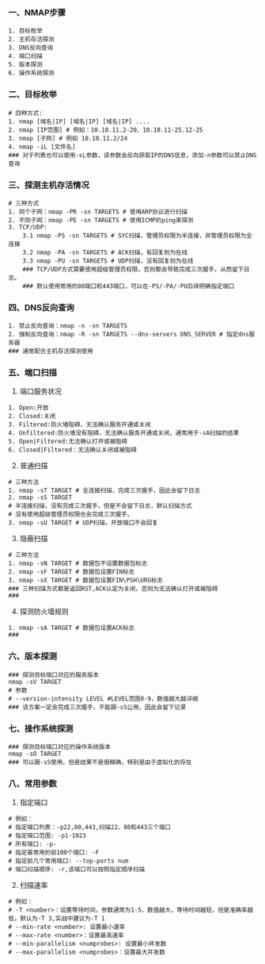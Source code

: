 ### 一、NMAP步骤

```shell
1. 目标枚举
2. 主机存活探测
3. DNS反向查询
4. 端口扫描
5. 版本探测
6. 操作系统探测
```

### 二、目标枚举

```shell
# 四种方式:
1. nmap [域名|IP] [域名|IP] [域名|IP] ....
2. nmap [IP范围] # 例如：10.10.11.2-20、10.10.11-25.12-25
3. nmap [子网] # 例如 10.10.11.2/24
4. nmap -iL [文件名] 
### 对于列表也可以使用-sL参数，该参数会反向获取IP的DNS信息，添加-n参数可以禁止DNS查询
```

### 三、探测主机存活情况

```shell
# 三种方式
1. 同个子网：nmap -PR -sn TARGETS # 使用ARP协议进行扫描
2. 不同子网：nmap -PE -sn TARGETS # 使用ICMP的ping来探测
3. TCP/UDP: 
    3.1 nmap -PS -sn TARGETS # SYC扫描，管理员权限为半连接，非管理员权限为全连接
    3.2 nmap -PA -sn TARGETS # ACK扫描，有回复则为在线
    3.3 nmap -PU -sn TARGETS # UDP扫描，没有回复则为在线
    ### TCP/UDP方式需要使用超级管理员权限，否则都会导致完成三次握手，从而留下日志。
    ### 默认使用常用的80端口和443端口，可以在-PS/-PA/-PU后续明确指定端口 
```

### 四、DNS反向查询

```shell
1. 禁止反向查询：nmap -n -sn TARGETS
2. 强制反向查询：nmap -R -sn TARGETS --dns-servers DNS_SERVER # 指定dns服务器
### 通常配合主机存活探测使用
```

### 五、端口扫描

1. 端口服务状况

```shell
1. Open:开放
2. Closed:关闭
3. Filtered:防火墙阻碍，无法确认服务开通或关闭
4. Unfiltered:防火墙没有阻碍，无法确认服务开通或关闭，通常用于-sA扫描的结果
5. Open|Filtered:无法确认打开或被阻碍
6. Closed|Filtered：无法确认关闭或被阻碍
```

2. 普通扫描

```shell
# 三种方法
1. nmap -sT TARGET # 全连接扫描，完成三次握手，因此会留下日志
2. nmap -sS TARGET 
# 半连接扫描，没有完成三次握手，但是不会留下日志，默认扫描方式
# 没有使用超级管理员权限也会完成三次握手。
3. nmap -sU TARGET # UDP扫描，开放端口不会回复
```

3. 隐蔽扫描

```shell
# 三种方法
1. nmap -sN TARGET # 数据包不设置数据包标志
2. nmap -sF TARGET # 数据包设置FIN标志
3. nmap -sX TARGET # 数据包设置FIN\PSH\URG标志
### 三种扫描方式都是返回RST,ACK认定为关闭，否则为无法确认打开或被阻碍
### 
```

4. 探测防火墙规则

```shell
1. nmap -sA TARGET # 数据包设置ACK标志
### 
```

### 六、版本探测

```shell
### 探测目标端口对应的服务版本
nmap -sV TARGET
# 参数
# --version-intensity LEVEL #LEVEL范围0-9，数值越大越详细
### 该方案一定会完成三次握手，不能跟-sS公用，因此会留下记录
```

### 七、操作系统探测

```shell
### 探测目标端口对应的操作系统版本
nmap -sO TARGET
### 可以跟-sS使用，但是结果不是很精确，特别是由于虚拟化的存在
```

### 八、常用参数

1. 指定端口

```shell
# 例如：
# 指定端口列表：-p22,80,443,扫描22、80和443三个端口
# 指定端口范围: -p1-1023
# 所有端口: -p-
# 指定最常用的前100个端口: -F
# 指定前几个常用端口: --top-ports num
# 端口扫描顺序: -r,该端口可以按照指定顺序扫描
```

2. 扫描速率

```shell
# 例如：
# -T <number>：设置等待时间，参数通常为1-5，数值越大，等待时间越短，但是准确率越低，默认为-T 3,实战中建议为-T 1
# --min-rate <number>: 设置最小速率
# --max-rate <number>：设置最高速率
# --min-parallelism <numprobes>: 设置最小并发数 
# --max-parallelism <numprobes>：设置最大并发数
```
